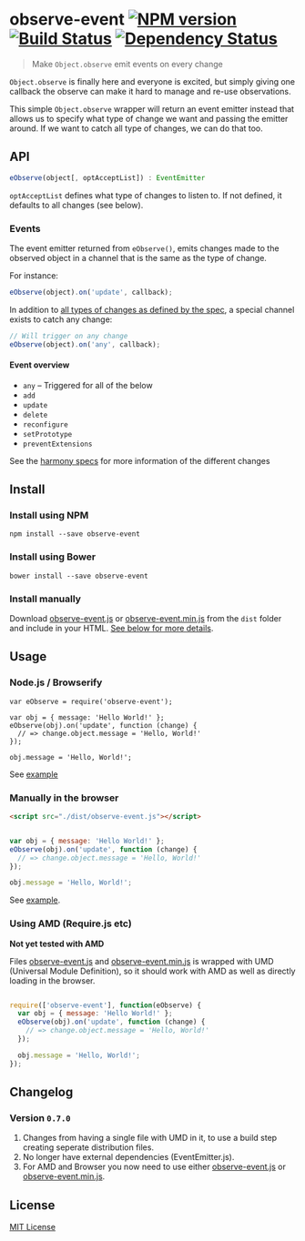 # observe-event [![NPM version][npm-image]][npm-url] [![Build Status][travis-image]][travis-url] [![Dependency Status][depstat-image]][depstat-url]
> Make `Object.observe` emit events on every change

`Object.observe` is finally here and everyone is excited, but simply giving
one callback the observe can make it hard to manage and re-use observations.

This simple `Object.observe` wrapper will return an event emitter
instead that allows us to specify what type of change we want
and passing the emitter around. If we want to catch all type of
changes, we can do that too.

## API

```javascript
eObserve(object[, optAcceptList]) : EventEmitter
```

`optAcceptList` defines what type of changes to listen to.
If not defined, it defaults to all changes (see below).


### Events

The event emitter returned from `eObserve()`, emits changes
made to the observed object in a channel that is the same
as the type of change.

For instance:
```javascript
eObserve(object).on('update', callback);
```

In addition to [all types of changes as defined by the spec](http://wiki.ecmascript.org/doku.php?id=harmony:observe_public_api), a special channel exists to catch any change:

```javascript
// Will trigger on any change
eObserve(object).on('any', callback);
```

#### Event overview
* `any` – Triggered for all of the below
* `add`
* `update`
* `delete`
* `reconfigure`
* `setPrototype`
* `preventExtensions`

See the [harmony specs](http://wiki.ecmascript.org/doku.php?id=harmony:observe)
for more information of the different changes

## Install

### Install using NPM

```shell
npm install --save observe-event
```

### Install using Bower

```shell
bower install --save observe-event
```

### Install manually

Download [observe-event.js](./dist/observe-event.js) or
[observe-event.min.js](./dist/observe-event.js) from the `dist` folder
and include in your HTML. [See below for more details](#manually-in-the-browser).

## Usage

###  Node.js / Browserify

```
var eObserve = require('observe-event');

var obj = { message: 'Hello World!' };
eObserve(obj).on('update', function (change) {
  // => change.object.message = 'Hello, World!'
});

obj.message = 'Hello, World!';
```

See [example](./examples/node.js)


### Manually in the browser

```html
<script src="./dist/observe-event.js"></script>
```

```javascript

var obj = { message: 'Hello World!' };
eObserve(obj).on('update', function (change) {
  // => change.object.message = 'Hello, World!'
});

obj.message = 'Hello, World!';
```

See [example](./examples/index.html).


### Using AMD (Require.js etc)

**Not yet tested with AMD**

Files [observe-event.js](./dist/observe-event.js) and
[observe-event.min.js](./dist/observe-event.js) is wrapped
with UMD (Universal Module Definition), so it should
work with AMD as well as directly loading in the browser.

```javascript

require(['observe-event'], function(eObserve) {
  var obj = { message: 'Hello World!' };
  eObserve(obj).on('update', function (change) {
    // => change.object.message = 'Hello, World!'
  });

  obj.message = 'Hello, World!';
});
```

## Changelog

### Version `0.7.0`
1. Changes from having a single file with UMD in it, to use a build step creating seperate distribution files.
2. No longer have external dependencies (EventEmitter.js).
3. For AMD and Browser you now need to use either [observe-event.js](./dist/observe-event.js) or [observe-event.min.js](./dist/observe-event.js).

## License

[MIT License](http://en.wikipedia.org/wiki/MIT_License)

[npm-url]: https://npmjs.org/package/observe-event
[npm-image]: http://img.shields.io/npm/v/observe-event.svg?style=flat
[npm-downloads]: http://img.shields.io/npm/dm/observe-event.svg?style=flat

[travis-url]: http://travis-ci.org/mikaelbr/observe-event
[travis-image]: http://img.shields.io/travis/mikaelbr/observe-event.svg?style=flat

[depstat-url]: https://gemnasium.com/mikaelbr/observe-event
[depstat-image]: http://img.shields.io/gemnasium/mikaelbr/observe-event.svg?style=flat